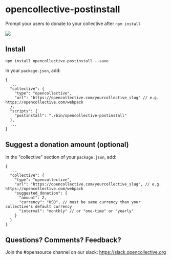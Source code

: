 # opencollective-postinstall
Prompt your users to donate to your collective after `npm install`

![](https://cl.ly/323M3x2Y1J3E/Screen%20Shot%202017-02-22%20at%202.03.58%20AM.png)

## Install

    npm install opencollective-postinstall --save

In your `package.json`, add:

    {
      ...
      "collective": {
        "type": "opencollective",
        "url": "https://opencollective.com/yourcollective_slug" // e.g. https://opencollective.com/webpack
      },
      "scripts": {
        "postinstall": "./bin/opencollective-postinstall"
      },
      ...
    }

## Suggest a donation amount (optional)

In the "collective" section of your `package.json`, add: 

    {
      ...
      "collective": {
        "type": "opencollective",
        "url": "https://opencollective.com/yourcollective_slug", // e.g. https://opencollective.com/webpack
        "suggested_donation": {
          "amount": 2,
          "currency": "USD", // must be same currency than your collective's default currency
          "interval": "monthly" // or "one-time" or "yearly"
        }
      }
    }

## Questions? Comments? Feedback?

Join the #opensource channel on our slack: https://slack.opencollective.org

